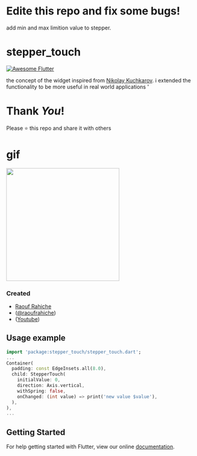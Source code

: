 

# Edite this repo and fix some bugs!
add min and max limition value to stepper.




# stepper_touch
<a href="https://stackoverflow.com/questions/tagged/flutter?sort=votes">
   <img alt="Awesome Flutter" src="https://img.shields.io/badge/Awesome-Flutter-blue.svg?longCache=true&style=flat-square" />
</a>



 the concept of the widget inspired
 from [Nikolay Kuchkarov](https://dribbble.com/shots/3368130-Stepper-Touch).
 i extended  the functionality to be more useful in real world applications
'

# Thank _You_!
Please :star: this repo and share it with others

# gif
<img src="https://github.com/Rahiche/stepper_touch/blob/master/doc/steppergif.gif?raw=true" width="300"/>

### Created

* [Raouf Rahiche](https://github.com/Rahiche)
* ([@raoufrahiche](https://twitter.com/raoufrahiche))
* ([Youtube](https://www.youtube.com/channel/UCal0wCIwkxiKcrYPvBS6RiA))

## Usage example

```dart
import 'package:stepper_touch/stepper_touch.dart';
...
Container(
  padding: const EdgeInsets.all(8.0),
  child: StepperTouch(
    initialValue: 0,
    direction: Axis.vertical,
    withSpring: false,
    onChanged: (int value) => print('new value $value'),
  ),
),
...
```

## Getting Started

For help getting started with Flutter, view our online
[documentation](https://flutter.io/).
